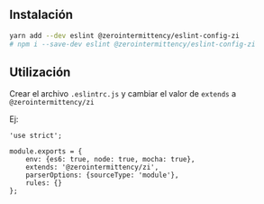 ## Instalación

```bash
yarn add --dev eslint @zerointermittency/eslint-config-zi
# npm i --save-dev eslint @zerointermittency/eslint-config-zi
```

## Utilización

Crear el archivo `.eslintrc.js` y cambiar el valor de `extends` a `@zerointermittency/zi`

Ej:

```
'use strict';

module.exports = {
    env: {es6: true, node: true, mocha: true},
    extends: '@zerointermittency/zi',
    parserOptions: {sourceType: 'module'},
    rules: {}
};
```